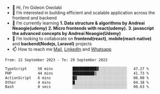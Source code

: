 - 👋 Hi, I’m Gideon Owolabi
- 👀 I’m interested in building efficient and scalable application across the frontend and backend
- 🌱 I’m currently learning <b>1. Data structure & algorithms by Andreai Neaogie(udemy)</b> <b>2. Micro frontends with react(udemy).</b>  <b>3. javascript the advanced concepts by Andreai Neaogie(Udemy)</b>
- 💞️ I’m looking to collaborate on <b>frontend(react)</b>, <b>mobile(react-native)</b> and <b>backend(Nodejs, Laravel)</b> projects
- 📫 How to reach me <a href="mailto:gideoniyin2021@gmail.com">Mail</a>, <a href="https://www.linkedin.com/in/gideon-owolabi-9b667a232/">LinkedIn</a> and <a href="https://wa.me/2348055377085">Whatsapp</a>

<!---
gude1/gude1 is a ✨ special ✨ repository because its `README.md` (this file) appears on your GitHub profile.
You can click the Preview link to take a look at your changes.
--->

<!--START_SECTION:waka-->

```txt
From: 22 September 2023 - To: 29 September 2023

TypeScript     50 mins         ███████████▓░░░░░░░░░░░░░   47.27 %
PHP            44 mins         ██████████▒░░░░░░░░░░░░░░   41.73 %
ActionScript   6 mins          █▓░░░░░░░░░░░░░░░░░░░░░░░   06.00 %
Other          4 mins          █░░░░░░░░░░░░░░░░░░░░░░░░   04.38 %
Bash           0 secs          ░░░░░░░░░░░░░░░░░░░░░░░░░   00.63 %
```

<!--END_SECTION:waka-->
